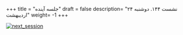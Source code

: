 +++
title = "جلسه آینده"
draft = false
description= "نشست ۱۴۴. دوشنبه ۲۴ اردیبهشت"
weight= -1
+++

[![next_session](../../img/next_session.jpg)](../../img/next_session.jpg)
